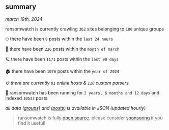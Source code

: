 
## summary
_march 19th, 2024_

ransomwatch is currently crawling `362` sites belonging to `180` unique groups

⏲ there have been `8` posts within the `last 24 hours`

🦈 there have been `226` posts within the `month of march`

🪐 there have been `1171` posts within the `last 90 days`

🏚 there have been `1076` posts within the `year of 2024`

_⚙️ there are currently `81` online hosts & `110` custom parsers._

🦕 ransomwatch has been running for `2 years, 6 months and 12 days` and indexed `10533` posts

_all data  [(groups)](http://ransomwhat.telemetry.ltd/groups) and [(posts)](http://ransomwhat.telemetry.ltd/posts) is available in JSON (updated hourly)_

> ransomwatch is fully [open source](https://github.com/joshhighet/ransomwatch#ransomwatch--). please consider [sponsoring](https://github.com/sponsors/joshhighet) if you find it useful!
